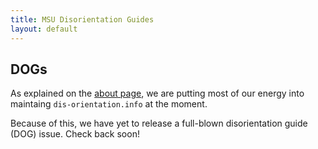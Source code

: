 ```yaml
---
title: MSU Disorientation Guides
layout: default
---
```


## DOGs

As explained on the [about page](http://msu.dis-orientation.info/about), we are putting most of our energy into maintaing `dis-orientation.info` at the moment.

Because of this, we have yet to release a full-blown disorientation guide (DOG) issue. Check back soon!